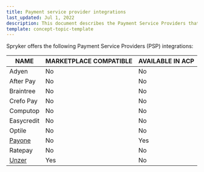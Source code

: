 ```yaml
---
title: Payment service provider integrations
last_updated: Jul 1, 2022
description: This document describes the Payment Service Providers that have an integration with Spryker
template: concept-topic-template
---
```


Spryker offers the following Payment Service Providers (PSP) integrations:

| NAME | MARKETPLACE COMPATIBLE | AVAILABLE IN ACP |
| --- | --- | --- |
| Adyen | No | No |
| After Pay | No | No |
| Braintree | No | No |
| Crefo Pay | No | No |
| Computop | No | No |
| Easycredit | No | No |
| Optile | No | No |
| [Payone](/docs/pbc/all/payment-service-providers/payone/payone.html) | No | Yes |
| Ratepay | No | No |
| [Unzer](/docs/pbc/all/payment-service-providers/unzer/unzer.html) | Yes | No |
